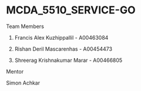# MCDA_5510_SERVICE-GO

Team Members

1. Francis Alex Kuzhippallil - A00463084

2. Rishan Deril Mascarenhas - A00454473

3. Shreerag Krishnakumar Marar - A00466805

Mentor

Simon Achkar
